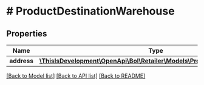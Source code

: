 # # ProductDestinationWarehouse

## Properties

Name | Type | Description | Notes
------------ | ------------- | ------------- | -------------
**address** | [**\ThisIsDevelopment\OpenApi\Bol\Retailer\Models\ProductDestinationAddress**](ProductDestinationAddress.md) |  |

[[Back to Model list]](../../README.md#models) [[Back to API list]](../../README.md#endpoints) [[Back to README]](../../README.md)

